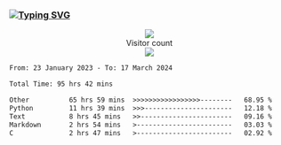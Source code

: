 ### <a href="https://git.io/typing-svg"><img src="https://readme-typing-svg.herokuapp.com?font=Fira+Code&pause=1000&width=435&lines=+Hi+%F0%9F%91%8B+There+is+Chenghow" alt="Typing SVG" /></a>
<p align="center"> 
  <img src="https://github-readme-stats.vercel.app/api?username=chenghow&show_icons=true"><br>
  Visitor count<br>
  <img src="https://profile-counter.glitch.me/chenghow/count.svg">
</p>

<!--START_SECTION:waka-->

```txt
From: 23 January 2023 - To: 17 March 2024

Total Time: 95 hrs 42 mins

Other          65 hrs 59 mins  >>>>>>>>>>>>>>>>>--------   68.95 %
Python         11 hrs 39 mins  >>>----------------------   12.18 %
Text           8 hrs 45 mins   >>-----------------------   09.16 %
Markdown       2 hrs 54 mins   >------------------------   03.03 %
C              2 hrs 47 mins   >------------------------   02.92 %
```

<!--END_SECTION:waka-->
